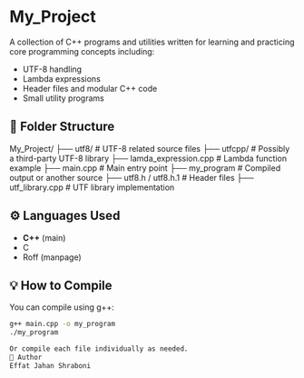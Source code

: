 # My_Project

A collection of C++ programs and utilities written for learning and practicing core programming concepts including:

- UTF-8 handling
- Lambda expressions
- Header files and modular C++ code
- Small utility programs

## 📁 Folder Structure

My_Project/
├── utf8/ # UTF-8 related source files
├── utfcpp/ # Possibly a third-party UTF-8 library
├── lamda_expression.cpp # Lambda function example
├── main.cpp # Main entry point
├── my_program # Compiled output or another source
├── utf8.h / utf8.h.1 # Header files
├── utf_library.cpp # UTF library implementation


## ⚙️ Languages Used

- **C++** (main)
- C
- Roff (manpage)

## 💡 How to Compile

You can compile using g++:

```bash
g++ main.cpp -o my_program
./my_program

Or compile each file individually as needed.
📌 Author
Effat Jahan Shraboni 
